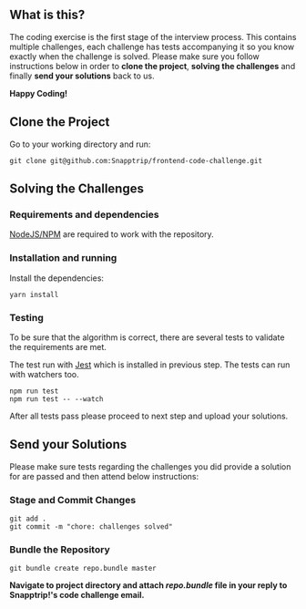 ## What is this?
The coding exercise is the first stage of the interview process. 
This contains multiple challenges, each challenge has tests accompanying it so you know exactly when the challenge is solved.
Please make sure you follow instructions below in order to **clone the project**, **solving the challenges** and finally **send your solutions** back to us.

**Happy Coding!**


## Clone the Project
Go to your working directory and run:
```
git clone git@github.com:Snapptrip/frontend-code-challenge.git
```
## Solving the Challenges
### Requirements and dependencies

[NodeJS/NPM][nodejs] are required to work with the repository.

### Installation and running

Install the dependencies:

```
yarn install
```

### Testing

To be sure that the algorithm is correct, there are several tests to validate the requirements are met.

The test run with [Jest][jest] which is installed in previous step. The tests can run with watchers too.

```
npm run test
npm run test -- --watch
```

After all tests pass please proceed to next step and upload your solutions.


## Send your Solutions

Please make sure tests regarding the challenges you did provide a solution for are passed and then attend below instructions:

### Stage and Commit Changes
```
git add .
git commit -m "chore: challenges solved"
```

### Bundle the Repository
```
git bundle create repo.bundle master
```

**Navigate to project directory and attach *repo.bundle* file in your reply to Snapptrip!'s code challenge email.**


[eslint]: https://eslint.org/
[jest]: https://jestjs.io/en/
[nodejs]: https://nodejs.org/
